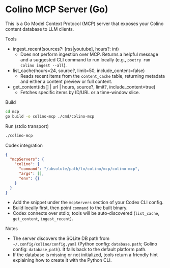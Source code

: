 Colino MCP Server (Go)
======================

This is a Go Model Context Protocol (MCP) server that exposes your Colino content database to LLM clients.

Tools
- ingest_recent(sources?: [rss|youtube], hours?: int)
  - Does not perform ingestion over MCP. Returns a helpful message and a suggested CLI command to run locally (e.g., `poetry run colino ingest --all`).
- list_cache(hours=24, source?, limit=50, include_content=false)
  - Reads recent items from the `content_cache` table, returning metadata and either a content preview or full content.
- get_content(ids[] | url | hours, source?, limit?, include_content=true)
  - Fetches specific items by ID/URL or a time-window slice.

Build
```bash
cd mcp
go build -o colino-mcp ./cmd/colino-mcp
```

Run (stdio transport)
```bash
./colino-mcp
```

Codex integration
```json
{
  "mcpServers": {
    "colino": {
      "command": "/absolute/path/to/colino/mcp/colino-mcp",
      "args": [],
      "env": {}
    }
  }
}
```
- Add the snippet under the `mcpServers` section of your Codex CLI config.
- Build locally first, then point `command` to the built binary.
- Codex connects over stdio; tools will be auto-discovered (`list_cache`, `get_content`, `ingest_recent`).

Notes
- The server discovers the SQLite DB path from `~/.config/colino/config.yaml` (Python config: `database.path`; Golino config: `database_path`). It falls back to the default platform path.
 - If the database is missing or not initialized, tools return a friendly hint explaining how to create it with the Python CLI.

